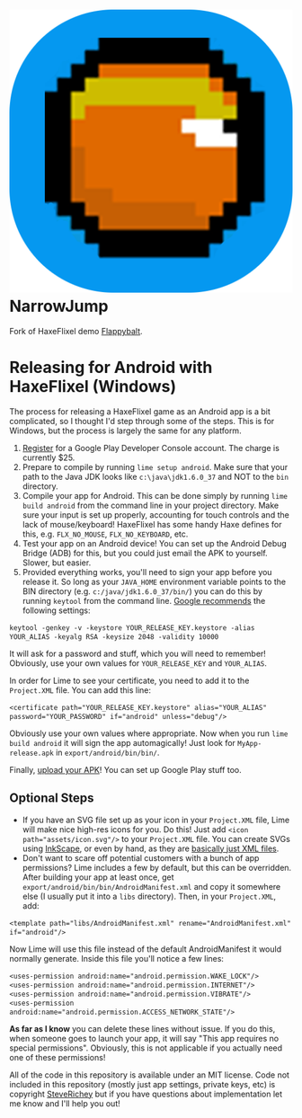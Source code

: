 # ![Icon](Assets/icon.png) NarrowJump

Fork of HaxeFlixel demo [Flappybalt](https://github.com/HaxeFlixel/flixel-demos/tree/dev/Arcade/Flappybalt).

# Releasing for Android with HaxeFlixel (Windows)

The process for releasing a HaxeFlixel game as an Android app is a bit complicated, so I thought I'd step through some of the steps. This is for Windows, but the process is largely the same for any platform.

1. [Register](https://play.google.com/apps/publish/signup/) for a Google Play Developer Console account. The charge is currently $25.
2. Prepare to compile by running `lime setup android`. Make sure that your path to the Java JDK looks like `c:\java\jdk1.6.0_37` and NOT to the `bin` directory.
2. Compile your app for Android. This can be done simply by running `lime build android` from the command line in your project directory. Make sure your input is set up properly, accounting for touch controls and the lack of mouse/keyboard! HaxeFlixel has some handy Haxe defines for this, e.g. `FLX_NO_MOUSE`, `FLX_NO_KEYBOARD`, etc.
3. Test your app on an Android device! You can set up the Android Debug Bridge (ADB) for this, but you could just email the APK to yourself. Slower, but easier.
4. Provided everything works, you'll need to sign your app before you release it. So long as your `JAVA_HOME` environment variable points to the BIN directory (e.g. `c:/java/jdk1.6.0_37/bin/`) you can do this by running `keytool` from the command line. [Google recommends](http://developer.android.com/tools/publishing/app-signing.html) the following settings:

````
keytool -genkey -v -keystore YOUR_RELEASE_KEY.keystore -alias YOUR_ALIAS -keyalg RSA -keysize 2048 -validity 10000
````

It will ask for a password and stuff, which you will need to remember! Obviously, use your own values for `YOUR_RELEASE_KEY` and `YOUR_ALIAS`.

In order for Lime to see your certificate, you need to add it to the `Project.XML` file. You can add this line:

````
<certificate path="YOUR_RELEASE_KEY.keystore" alias="YOUR_ALIAS" password="YOUR_PASSWORD" if="android" unless="debug"/>
````

Obviously use your own values where appropriate. Now when you run `lime build android` it will sign the app automagically! Just look for `MyApp-release.apk` in `export/android/bin/bin/`.

Finally, [upload your APK](https://play.google.com/apps/publish/)! You can set up Google Play stuff too.

## Optional Steps

* If you have an SVG file set up as your icon in your `Project.XML` file, Lime will make nice high-res icons for you. Do this! Just add `<icon path="assets/icon.svg"/>` to your `Project.XML` file. You can create SVGs using [InkScape](http://inkscape.org/en/), or even by hand, as they are [basically just XML files](http://www.w3.org/TR/SVG11/).
* Don't want to scare off potential customers with a bunch of app permissions? Lime includes a few by default, but this can be overridden. After building your app at least once, get `export/android/bin/bin/AndroidManifest.xml` and copy it somewhere else (I usually put it into a `libs` directory). Then, in your `Project.XML`, add:

````
<template path="libs/AndroidManifest.xml" rename="AndroidManifest.xml" if="android"/>
````

Now Lime will use this file instead of the default AndroidManifest it would normally generate. Inside this file you'll notice a few lines:

````
<uses-permission android:name="android.permission.WAKE_LOCK"/>
<uses-permission android:name="android.permission.INTERNET"/>
<uses-permission android:name="android.permission.VIBRATE"/>
<uses-permission android:name="android.permission.ACCESS_NETWORK_STATE"/>
````

**As far as I know** you can delete these lines without issue. If you do this, when someone goes to launch your app, it will say "This app requires no special permissions". Obviously, this is not applicable if you actually need one of these permissions!

All of the code in this repository is available under an MIT license. Code not included in this repository (mostly just app settings, private keys, etc) is copyright [SteveRichey](https://github.com/steverichey) but if you have questions about implementation let me know and I'll help you out!
